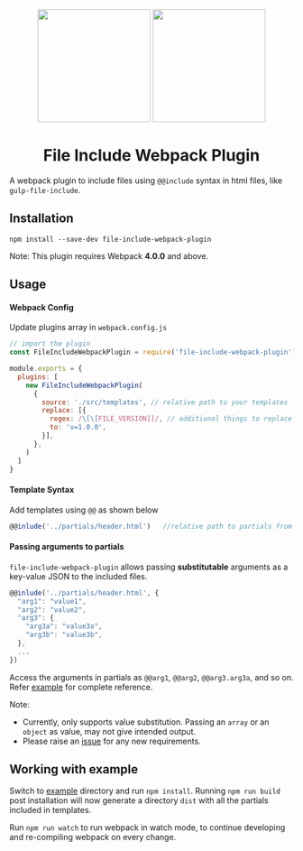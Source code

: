 <div align="center">
  <img height="200" src="https://worldvectorlogo.com/logos/html-5.svg">
  <a href="https://github.com/webpack/webpack">
    <img width="200" height="200" src="https://cdn.worldvectorlogo.com/logos/webpack-icon.svg">
  </a>
  <h1>File Include Webpack Plugin</h1>
</div>

A webpack plugin to include files using `@@include` syntax in html files, like `gulp-file-include`. 

## Installation
```
npm install --save-dev file-include-webpack-plugin
```

Note: This plugin requires Webpack **4.0.0** and above. 

## Usage

#### Webpack Config

Update plugins array in `webpack.config.js`

```javascript
// import the plugin
const FileIncludeWebpackPlugin = require('file-include-webpack-plugin')

module.exports = {
  plugins: [
    new FileIncludeWebpackPlugin(
      {
        source: './src/templates', // relative path to your templates
        replace: [{
          regex: /\[\[FILE_VERSION]]/, // additional things to replace
          to: 'v=1.0.0',
        }],
      },
    )
  ]
}
```

#### Template Syntax
Add templates using `@@` as shown below

```javascript
@@inlude('../partials/header.html')   //relative path to partials from parent html
```

#### Passing arguments to partials
`file-include-webpack-plugin` allows passing **substitutable** arguments as a key-value JSON to the included files.

```javascript
@@inlude('../partials/header.html', {
  "arg1": "value1",
  "arg2": "value2",
  "arg3": {
    "arg3a": "value3a",
    "arg3b": "value3b",
  },
  ...
})
```

Access the arguments in partials as `@@arg1`, `@@arg2`, `@@arg3.arg3a`, and so on. Refer [example](example) for complete reference.

Note:
- Currently, only supports value substitution. Passing an `array` or an `object` as value, may not give intended output. 
- Please raise an [issue](https://github.com/Vishal0203/file-include-webpack-plugin/issues) for any new requirements.  


## Working with example
Switch to [example](example) directory and run `npm install`. Running `npm run build` post installation 
will now generate a directory `dist` with all the partials included in templates.

Run `npm run watch` to run webpack in watch mode, to continue developing and re-compiling webpack on
every change. 

